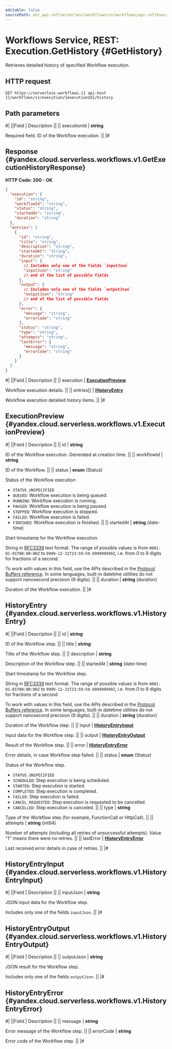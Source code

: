 ```yaml
---
editable: false
sourcePath: en/_api-ref/serverless/workflows/v1/workflows/api-ref/Execution/getHistory.md
---
```


# Workflows Service, REST: Execution.GetHistory {#GetHistory}

Retrieves detailed history of specified Workflow execution.

## HTTP request

```
GET https://serverless-workflows.{{ api-host }}/workflows/v1/execution/{executionId}/history
```

## Path parameters

#|
||Field | Description ||
|| executionId | **string**

Required field. ID of the Workflow execution. ||
|#

## Response {#yandex.cloud.serverless.workflows.v1.GetExecutionHistoryResponse}

**HTTP Code: 200 - OK**

```json
{
  "execution": {
    "id": "string",
    "workflowId": "string",
    "status": "string",
    "startedAt": "string",
    "duration": "string"
  },
  "entries": [
    {
      "id": "string",
      "title": "string",
      "description": "string",
      "startedAt": "string",
      "duration": "string",
      "input": {
        // Includes only one of the fields `inputJson`
        "inputJson": "string"
        // end of the list of possible fields
      },
      "output": {
        // Includes only one of the fields `outputJson`
        "outputJson": "string"
        // end of the list of possible fields
      },
      "error": {
        "message": "string",
        "errorCode": "string"
      },
      "status": "string",
      "type": "string",
      "attempts": "string",
      "lastError": {
        "message": "string",
        "errorCode": "string"
      }
    }
  ]
}
```

#|
||Field | Description ||
|| execution | **[ExecutionPreview](#yandex.cloud.serverless.workflows.v1.ExecutionPreview)**

Workflow execution details. ||
|| entries[] | **[HistoryEntry](#yandex.cloud.serverless.workflows.v1.HistoryEntry)**

Workflow execution detailed history items. ||
|#

## ExecutionPreview {#yandex.cloud.serverless.workflows.v1.ExecutionPreview}

#|
||Field | Description ||
|| id | **string**

ID of the Workflow execution. Generated at creation time. ||
|| workflowId | **string**

ID of the Workflow. ||
|| status | **enum** (Status)

Status of the Workflow execution

- `STATUS_UNSPECIFIED`
- `QUEUED`: Workflow execution is being queued.
- `RUNNING`: Workflow execution is running.
- `PAUSED`: Workflow execution is being paused.
- `STOPPED`: Workflow execution is stopped.
- `FAILED`: Workflow execution is failed.
- `FINISHED`: Workflow execution is finished. ||
|| startedAt | **string** (date-time)

Start timestamp for the Workflow execution.

String in [RFC3339](https://www.ietf.org/rfc/rfc3339.txt) text format. The range of possible values is from
`0001-01-01T00:00:00Z` to `9999-12-31T23:59:59.999999999Z`, i.e. from 0 to 9 digits for fractions of a second.

To work with values in this field, use the APIs described in the
[Protocol Buffers reference](https://developers.google.com/protocol-buffers/docs/reference/overview).
In some languages, built-in datetime utilities do not support nanosecond precision (9 digits). ||
|| duration | **string** (duration)

Duration of the Workflow execution. ||
|#

## HistoryEntry {#yandex.cloud.serverless.workflows.v1.HistoryEntry}

#|
||Field | Description ||
|| id | **string**

ID of the Workflow step. ||
|| title | **string**

Title of the Workflow step. ||
|| description | **string**

Description of the Workflow step. ||
|| startedAt | **string** (date-time)

Start timestamp for the Workflow step.

String in [RFC3339](https://www.ietf.org/rfc/rfc3339.txt) text format. The range of possible values is from
`0001-01-01T00:00:00Z` to `9999-12-31T23:59:59.999999999Z`, i.e. from 0 to 9 digits for fractions of a second.

To work with values in this field, use the APIs described in the
[Protocol Buffers reference](https://developers.google.com/protocol-buffers/docs/reference/overview).
In some languages, built-in datetime utilities do not support nanosecond precision (9 digits). ||
|| duration | **string** (duration)

Duration of the Workflow step. ||
|| input | **[HistoryEntryInput](#yandex.cloud.serverless.workflows.v1.HistoryEntryInput)**

Input data for the Workflow step. ||
|| output | **[HistoryEntryOutput](#yandex.cloud.serverless.workflows.v1.HistoryEntryOutput)**

Result of the Workflow step. ||
|| error | **[HistoryEntryError](#yandex.cloud.serverless.workflows.v1.HistoryEntryError)**

Error details, in case Workflow step failed. ||
|| status | **enum** (Status)

Status of the Workflow step.

- `STATUS_UNSPECIFIED`
- `SCHEDULED`: Step execution is being scheduled.
- `STARTED`: Step execution is started.
- `COMPLETED`: Step execution is completed.
- `FAILED`: Step execution is failed.
- `CANCEL_REQUESTED`: Step execution is requested to be cancelled.
- `CANCELLED`: Step execution is canceled. ||
|| type | **string**

Type of the Workflow step (for example, FunctionCall or HttpCall). ||
|| attempts | **string** (int64)

Number of attempts (including all retries of unsuccessful attempts). Value "1" means there were no retries. ||
|| lastError | **[HistoryEntryError](#yandex.cloud.serverless.workflows.v1.HistoryEntryError)**

Last received error details in case of retries. ||
|#

## HistoryEntryInput {#yandex.cloud.serverless.workflows.v1.HistoryEntryInput}

#|
||Field | Description ||
|| inputJson | **string**

JSON input data for the Workflow step.

Includes only one of the fields `inputJson`. ||
|#

## HistoryEntryOutput {#yandex.cloud.serverless.workflows.v1.HistoryEntryOutput}

#|
||Field | Description ||
|| outputJson | **string**

JSON result for the Workflow step.

Includes only one of the fields `outputJson`. ||
|#

## HistoryEntryError {#yandex.cloud.serverless.workflows.v1.HistoryEntryError}

#|
||Field | Description ||
|| message | **string**

Error message of the Workflow step. ||
|| errorCode | **string**

Error code of the Workflow step. ||
|#